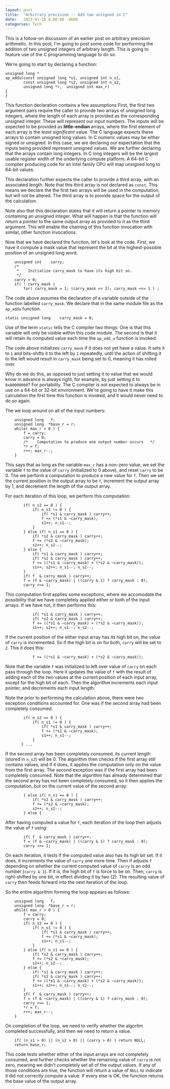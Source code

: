 ```yaml
---
layout: post
title:  "Arbitrary precision -- Add two unsigned in C"
date:   2023-01-26 8:00:00 -0600
categories: Tech
---
```


This is a follow-on discussion of an earlier post on
arbitrary precision arithmetic.
In this post, I'm going to post some code for performing
the addition of two unsigned integers of arbitrary length.
This is going to feature use of the C programming language to do so.

We're going to start by declaring a function:
```
unsigned long *
ap_addu(const unsigned long *s1, unsigned int n_s1,
        const unsigned long *s2, unsigned int n_s2,
        unsigned long *r,  unsigned int max_r)
{
}
```
This function declaration contains a few assumptions
First, the first two argument pairs require the caller to provide
two arrays of unsigned long integers, where the length of each array
is provided as the corresponding unsigned integer.
These will represent our input numbers.
The inputs will be expected to be provided as **little-endian** arrays,
where the first element of each array is the _least significant_ value.
The C language expects these arrays to contain unsigned long values.
In C numeric values may be either signed or unsigned.
In this case, we are declaring our expectation that the inputs
being provided represent unsigned values.
We are further declaring that the arrays contain long integers.
In C long integers will be the largest usable register width
of the underlying compute platform.
A 64-bit C compiler producing code for an Intel family CPU
will map unsigned long to 64-bit values.

This declaration further expects the caller to provide a
third array, with an associated length.
Note that this third array is not declared as ```const```.
This means we declare the the first two arrays will be used in the computation,
but will not be altered.
The third array is to provide space for the output of the calculation.

Note also that this declaration states that it will return
a pointer to memory containing an unsigned integer.
What will happen is that the function will return a pointer
to the same output array as provided to it as the third argument.
This will enable the chaining of this function invocation with similar,
other function invocations.

Now that we have declared the function, let's look at the code.
First, we have it compute a mask value that represent the
bit at the highest-possible position of an unsigned long word.
```
    unsigned int    carry;
    /*
     *    Initialize carry_mask to have its high bit on.
     */
    carry = 0;
    if( ! carry_mask )
        for( carry_mask = 1; (carry_mask << 1); carry_mask <<= 1 ) ;
```
The code above assumes the declaration of a variable outside of the function
labelled ```carry_mask```.
We declare that in the same module file as the ```ap_addu``` function.
```
static unsigned long    carry_mask = 0;
```
Use of the term ```static``` tells the C compiler two things:
One is that this variable will only be visible within this code module.
The second is that it will retain its computed value each time
the ```ap_add_u``` function is invoked.

The code above initializes ```carry_mask``` if it does not yet have
a value.  It sets it to ```1``` and bits-shifts it to the left by ```1```
repeatedly, until the action of shifting it to the left would result
in ```carry_mask``` being set to 0, meaning it has rolled over.

Why do we do this, as opposed to just setting it to value that we
would know in advance is always right, for example, by just setting
it to ```0x80000000```?
For portability.  The C compiler is not expected to always be in use
on a 64-bit or 32-bit environment.
We're going to have it make this calculation the first time this
function is invoked, and it would never need to do so again.

The we loop around on all of the input numbers:
```
    unsigned long   f;
	unsigned long  *base_r = r;
    while( max_r > 0 ) {
        f = carry;
        carry = 0;
        /*    Computation to produce one output number occurs   */
        *r = f;
        r++; max_r--;
    }
```
This says that as long as the variable ```max_r``` has a non-zero value,
we set the variable ```f``` to the value of ```carry``` (initialized to 0 above),
and reset ```carry``` to be 0.
The we perform a computation to produce a new value for ```f```.
Then we set the current position in the output array to be ```f```,
increment the output array by 1, and decrement the length of the output array.

For each iteration of this loop, we perform this computation:
```
        if( n_s2 == 0 ) {
            if( n_s1 != 0 ) {
                if( *s1 & carry_mask ) carry++;
                f += (*s1 & ~carry_mask);
                s1++; n_s1--;
            }
        } else if( n_s1 == 0 ) {
            if( *s2 & carry_mask ) carry++;
            f += (*s2 & ~carry_mask);
            s2++; n_s2--;
        } else {
            if( *s1 & carry_mask ) carry++;
            if( *s2 & carry_mask ) carry++;
            f += ((*s1 & ~carry_mask) + (*s2 & ~carry_mask));
            s1++; s2++; n_s1--; n_s2--;
        }
        if( f  & carry_mask ) carry++;
        f = (f & ~carry_mask) | ((carry & 1) ? carry_mask : 0);
        carry >>= 1;
```
This computation first applies some exceptions, where we accomodate
the possibility that we have completely applied either or both of the
input arrays.
If we have not, it then performs this:
```
            if( *s1 & carry_mask ) carry++;
            if( *s2 & carry_mask ) carry++;
            f += ((*s1 & ~carry_mask) + (*s2 & ~carry_mask));
            s1++; s2++; n_s1--; n_s2--;
```
If the current position of the either input array has its high bit on,
the value of ```carry``` is incremented.
So if the high bit is on for both, ```carry``` will be set to ```2```.
This it does this:
```
            f += ((*s1 & ~carry_mask) + (*s2 & ~carry_mask));
```
Note that the variable ```f``` was initialized to left over value of ```carry```
on each pass through the loop.
Here it updates the value of ```f``` with the result of adding each
of the two values at the current position of each input array,
except for the high bit of each.
Then the algorithm increments each input pointer,
and decrements each input length.

Note the prior to performing the calculation above,
there were two exception conditions accounted for.
One was if the second array had been completely consumed.
```
        if( n_s2 == 0 ) {
            if( n_s1 != 0 ) {
                if( *s1 & carry_mask ) carry++;
                f += (*s1 & ~carry_mask);
                s1++; n_s1--;
            }
       } ...
```
If the second array has been completely consumed,
its current length (stored in ```n_s2```) will be 0.
The algorithm then checks if the first array still contains values,
and if it does, it applies the computation only on the value
from the first array.
The second exception was if the first array had been completely consumed.
Note that the algorithm has already determined that the 
second array has not been completely consumed,
so it then applies the computation, but on the current value
of the second array:
```
        } else if( n_s1 == 0 ) {
            if( *s2 & carry_mask ) carry++;
            f += (*s2 & ~carry_mask);
            s2++; n_s2--;
        } else {
```

After having computed a value for ```f```, each iteration of the loop
then adjusts the value of ```f``` using:
```
        if( f  & carry_mask ) carry++;
        f = (f & ~carry_mask) | ((carry & 1) ? carry_mask : 0);
        carry >>= 1;
```
On each iteration, it tests if the computed value also has its
high bit set.  If it does, it increments the value of ```carry``` one more time.
Then if adjusts ```f``` depending on whether the current computed
value of ```carry``` is an odd number (```carry & 1```).
If it is, the high bit of ```f``` is force to be on.
Then, ```carry``` is right-shifted by one bit, in effect
dividing it by two (2).
The resulting value of ```carry``` then feeds forward into the
next iteration of the loop.

So the entire algorithm forming the loop appears as follows:
```
    unsigned long   f;
	unsigned long  *base_r = r;
    while( max_r > 0 ) {
        f = carry;
        carry = 0;
        if( n_s2 == 0 ) {
            if( n_s1 != 0 ) {
                if( *s1 & carry_mask ) carry++;
                f += (*s1 & ~carry_mask);
                s1++; n_s1--;
            }
        } else if( n_s1 == 0 ) {
            if( *s2 & carry_mask ) carry++;
            f += (*s2 & ~carry_mask);
            s2++; n_s2--;
        } else {
            if( *s1 & carry_mask ) carry++;
            if( *s2 & carry_mask ) carry++;
            f += ((*s1 & ~carry_mask) + (*s2 & ~carry_mask));
            s1++; s2++; n_s1--; n_s2--;
        }
        if( f  & carry_mask ) carry++;
        f = (f & ~carry_mask) | ((carry & 1) ? carry_mask : 0);
        carry >>= 1;
        *r = f;
        r++; max_r--;
    }
```

On completion of the loop, we need to verify whether the algoritm
completed successfully, and then we need to return a value.
```
    if( (n_s1 > 0) || (n_s2 > 0) || (carry > 0) ) return NULL;
    return base_r;
```
This code tests whether either of the input arrays are not completely
consumed, and further checks whether the remaining value of ```carry```
is not zero, meaning we didn't completely set all of the output values.
If any of those conditions are true, the function will return a value
of ```NULL``` to indicate it did not correctly compute a value.
If every else is OK, the function returns the base value of the
output array.
